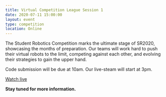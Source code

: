```yaml
---
title: Virtual Competition League Session 1
date: 2020-07-11 15:00:00
layout: event
type: competition
location: Online
---
```


The Student Robotics Competition marks the ultimate stage of SR2020, showcasing the months of preparation. Our teams will work hard to push their virtual robots to the limit, competing against each other, and evolving their strategies to gain the upper hand.

Code submission will be due at 10am. Our live-steam will start at 3pm.

[Watch live](https://youtu.be/xLL7SoQywf4)

**Stay tuned for more information.**
